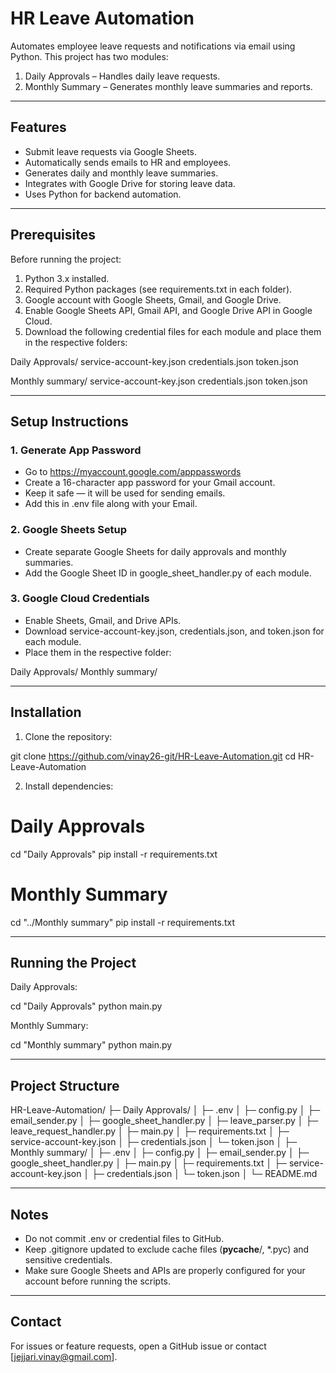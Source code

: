 # HR Leave Automation

Automates employee leave requests and notifications via email using Python. This project has two modules:

1. Daily Approvals – Handles daily leave requests.
2. Monthly Summary – Generates monthly leave summaries and reports.

---

## Features

- Submit leave requests via Google Sheets.
- Automatically sends emails to HR and employees.
- Generates daily and monthly leave summaries.
- Integrates with Google Drive for storing leave data.
- Uses Python for backend automation.

---

## Prerequisites

Before running the project:

1. Python 3.x installed.
2. Required Python packages (see requirements.txt in each folder).
3. Google account with Google Sheets, Gmail, and Google Drive.
4. Enable Google Sheets API, Gmail API, and Google Drive API in Google Cloud.
5. Download the following credential files for each module and place them in the respective folders:

Daily Approvals/
    service-account-key.json
    credentials.json
    token.json

Monthly summary/
    service-account-key.json
    credentials.json
    token.json

---

## Setup Instructions

### 1. Generate App Password
- Go to https://myaccount.google.com/apppasswords
- Create a 16-character app password for your Gmail account.
- Keep it safe — it will be used for sending emails.
- Add this in .env file along with your Email.

### 2. Google Sheets Setup
- Create separate Google Sheets for daily approvals and monthly summaries.
- Add the Google Sheet ID in google_sheet_handler.py of each module.

### 3. Google Cloud Credentials
- Enable Sheets, Gmail, and Drive APIs.
- Download service-account-key.json, credentials.json, and token.json for each module.
- Place them in the respective folder:

Daily Approvals/
Monthly summary/

---

## Installation

1. Clone the repository:

git clone https://github.com/vinay26-git/HR-Leave-Automation.git
cd HR-Leave-Automation

2. Install dependencies:

# Daily Approvals
cd "Daily Approvals"
pip install -r requirements.txt

# Monthly Summary
cd "../Monthly summary"
pip install -r requirements.txt

---

## Running the Project

Daily Approvals:

cd "Daily Approvals"
python main.py

Monthly Summary:

cd "Monthly summary"
python main.py

---

## Project Structure

HR-Leave-Automation/
├─ Daily Approvals/
│  ├─ .env
│  ├─ config.py
│  ├─ email_sender.py
│  ├─ google_sheet_handler.py
│  ├─ leave_parser.py
│  ├─ leave_request_handler.py
│  ├─ main.py
│  ├─ requirements.txt
│  ├─ service-account-key.json
│  ├─ credentials.json
│  └─ token.json
│
├─ Monthly summary/
│  ├─ .env
│  ├─ config.py
│  ├─ email_sender.py
│  ├─ google_sheet_handler.py
│  ├─ main.py
│  ├─ requirements.txt
│  ├─ service-account-key.json
│  ├─ credentials.json
│  └─ token.json
│
└─ README.md

---

## Notes

- Do not commit .env or credential files to GitHub.
- Keep .gitignore updated to exclude cache files (__pycache__/, *.pyc) and sensitive credentials.
- Make sure Google Sheets and APIs are properly configured for your account before running the scripts.

---

## Contact

For issues or feature requests, open a GitHub issue or contact [jejjari.vinay@gmail.com].
